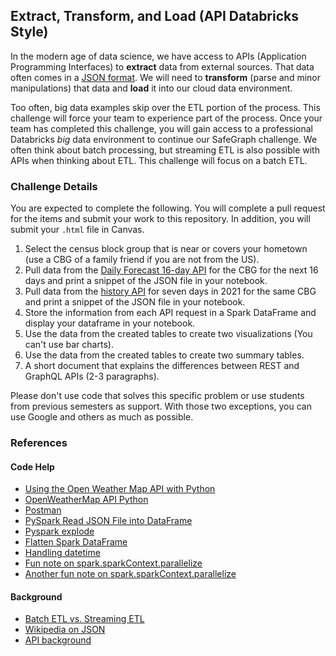 ## Extract, Transform, and Load (API Databricks Style)

In the modern age of data science, we have access to APIs (Application Programming Interfaces) to __extract__ data from external sources. That data often comes in a [JSON format](https://en.wikipedia.org/wiki/JSON). We will need to __transform__ (parse and minor manipulations) that data and __load__ it into our cloud data environment.

Too often, big data examples skip over the ETL portion of the process. This challenge will force your team to experience part of the process. Once your team has completed this challenge, you will gain access to a professional Databricks _big_ data environment to continue our SafeGraph challenge. We often think about batch processing, but streaming ETL is also possible with APIs when thinking about ETL. This challenge will focus on a batch ETL.

### Challenge Details

You are expected to complete the following. You will complete a pull request for the items and submit your work to this repository. In addition, you will submit your `.html` file in Canvas.  

1. Select the census block group that is near or covers your hometown (use a CBG of a family friend if you are not from the US).
2. Pull data from the [Daily Forecast 16-day API](https://openweathermap.org/forecast16) for the CBG for the next 16 days and print a snippet of the JSON file in your notebook.
3. Pull data from the [history API](https://openweathermap.org/history) for seven days in 2021 for the same CBG and print a snippet of the JSON file in your notebook.
4. Store the information from each API request in a Spark DataFrame and display your dataframe in your notebook.   
5. Use the data from the created tables to create two visualizations (You can't use bar charts).
6. Use the data from the created tables to create two summary tables.
7. A short document that explains the differences between REST and GraphQL APIs (2-3 paragraphs).

Please don't use code that solves this specific problem or use students from previous semesters as support. With those two exceptions, you can use Google and others as much as possible. 

### References

#### Code Help

- [Using the Open Weather Map API with Python](https://knasmueller.net/using-the-open-weather-map-api-with-python)
- [OpenWeatherMap API Python](https://rapidapi.com/blog/openweathermap-api-overview/python/)
- [Postman](https://www.postman.com/)
- [PySpark Read JSON File into DataFrame](https://sparkbyexamples.com/pyspark/pyspark-read-json-file-into-dataframe/)
- [Pyspark explode](https://sparkbyexamples.com/pyspark/pyspark-explode-nested-array-into-rows/)
- [Flatten Spark DataFrame](https://stackoverflow.com/questions/38753898/how-to-flatten-a-struct-in-a-spark-dataframe)
- [Handling datetime](https://www.geeksforgeeks.org/how-to-convert-datetime-to-unix-timestamp-in-python/)
- [Fun note on spark.sparkContext.parallelize](https://stackoverflow.com/questions/68287551/nested-json-from-rest-api-to-pyspark-dataframe)
- [Another fun note on spark.sparkContext.parallelize](https://stackoverflow.com/questions/68840534/structure-a-nested-json-in-dataframe-in-pyspark)

#### Background

- [Batch ETL vs. Streaming ETL](https://www.upsolver.com/blog/etl-process-flow-batch-etl-vs-streaming-etl)
- [Wikipedia on JSON](https://en.wikipedia.org/wiki/JSON)
- [API background](APIs/readme.md)
